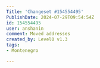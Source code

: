 ```yaml
---
Title: 'Changeset #154554495'
PublishDate: 2024-07-29T09:54:54Z
id: 154554495
user: anshanin
comment: Moved addresses
created_by: Level0 v1.3
tags:
- Montenegro

---
```

